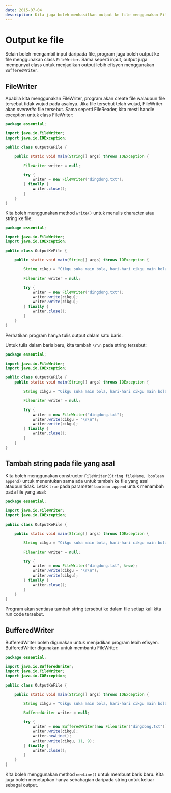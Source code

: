 ```yaml
---
date: 2015-07-04
description: Kita juga boleh menhasilkan output ke file menggunakan FileWriter. FileWriter juga boleh dibantu oleh BufferedWriter untuk lebih efisyen.
---
```


# Output ke file

Selain boleh mengambil input daripada file, program juga boleh output ke
file menggunakan class `FileWriter`. Sama seperti input, output juga
mempunyai class untuk menjadikan output lebih efisyen menggunakan
`BufferedWriter`.

## FileWriter

Apabila kita menggunakan FileWriter, program akan create file walaupun
file tersebut tidak wujud pada asalnya. Jika file tersebut telah wujud,
FileWriter akan _overwrite_ file tersebut. Sama seperti FileReader,
kita mesti handle exception untuk class FileWriter:

```java
package essential;

import java.io.FileWriter;
import java.io.IOException;

public class OutputKeFile {

    public static void main(String[] args) throws IOException {

        FileWriter writer = null;

        try {
            writer = new FileWriter("dingdong.txt");
        } finally {
            writer.close();
        }
    }
}
```

Kita boleh menggunakan method `write()` untuk menulis character atau
string ke file:

```java
package essential;

import java.io.FileWriter;
import java.io.IOException;

public class OutputKeFile {

    public static void main(String[] args) throws IOException {

        String cikgu = "Cikgu suka main bola, hari-hari cikgu main bola";

        FileWriter writer = null;

        try {
            writer = new FileWriter("dingdong.txt");
            writer.write(cikgu);
            writer.write(cikgu);
        } finally {
            writer.close();
        }
    }
}
```

Perhatikan program hanya tulis output dalam satu baris.

Untuk tulis dalam  baris baru, kita tambah `\r\n` pada string tersebut:

```java
package essential;

import java.io.FileWriter;
import java.io.IOException;

public class OutputKeFile {
    public static void main(String[] args) throws IOException {

        String cikgu = "Cikgu suka main bola, hari-hari cikgu main bola";

        FileWriter writer = null;

        try {
            writer = new FileWriter("dingdong.txt");
            writer.write(cikgu + "\r\n");
            writer.write(cikgu);
        } finally {
            writer.close();
        }
    }
}
```

## Tambah string pada file yang asal

Kita boleh menggunakan constructor `FileWriter(String fileName, boolean
append)` untuk menentukan sama ada untuk tambah ke file yang asal
ataupun tidak. Letak `true` pada parameter `boolean append` untuk
menambah pada file yang asal:

```java
package essential;

import java.io.FileWriter;
import java.io.IOException;

public class OutputKeFile {

    public static void main(String[] args) throws IOException {

        String cikgu = "Cikgu suka main bola, hari-hari cikgu main bola";

        FileWriter writer = null;

        try {
            writer = new FileWriter("dingdong.txt", true);
            writer.write(cikgu + "\r\n");
            writer.write(cikgu);
        } finally {
            writer.close();
        }
    }
}
```

Program akan sentiasa tambah string tersebut ke dalam file setiap kali
kita run code tersebut.

## BufferedWriter

BufferedWriter boleh digunakan untuk menjadikan program lebih efisyen.
BufferedWriter digunakan untuk membantu FileWriter:

```java
package essential;

import java.io.BufferedWriter;
import java.io.FileWriter;
import java.io.IOException;

public class OutputKeFile {

    public static void main(String[] args) throws IOException {

        String cikgu = "Cikgu suka main bola, hari-hari cikgu main bola";

        BufferedWriter writer = null;

        try {
            writer = new BufferedWriter(new FileWriter("dingdong.txt"));
            writer.write(cikgu);
            writer.newLine();
            writer.write(cikgu, 11, 9);
        } finally {
            writer.close();
        }
    }
}
```

Kita boleh menggunakan method `newLine()` untuk membuat baris baru.
Kita juga boleh menetapkan hanya sebahagian daripada string untuk keluar
sebagai output.

